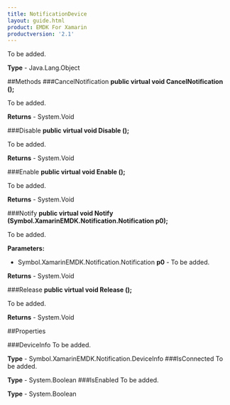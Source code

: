 ```yaml
---
title: NotificationDevice
layout: guide.html 
product: EMDK For Xamarin 
productversion: '2.1' 
---
```

To be added.

**Type** - Java.Lang.Object

##Methods
###CancelNotification
**public virtual void CancelNotification ();**

To be added.


**Returns** - System.Void

###Disable
**public virtual void Disable ();**

To be added.


**Returns** - System.Void

###Enable
**public virtual void Enable ();**

To be added.


**Returns** - System.Void

###Notify
**public virtual void Notify (Symbol.XamarinEMDK.Notification.Notification p0);**

To be added.

**Parameters:** 

* Symbol.XamarinEMDK.Notification.Notification **p0** - To be added.

**Returns** - System.Void

###Release
**public virtual void Release ();**

To be added.


**Returns** - System.Void

##Properties

###DeviceInfo
To be added.

**Type** - Symbol.XamarinEMDK.Notification.DeviceInfo
###IsConnected
To be added.

**Type** - System.Boolean
###IsEnabled
To be added.

**Type** - System.Boolean


